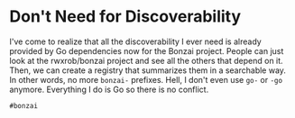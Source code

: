 # Don't Need for Discoverability

I've come to realize that all the discoverability I ever need is already
provided by Go dependencies now for the Bonzai project. People can just
look at the rwxrob/bonzai project and see all the others that depend on
it. Then, we can create a registry that summarizes them in a searchable
way. In other words, no more `bonzai-` prefixes. Hell, I don't even use
`go-` or `-go` anymore. Everything I do is Go so there is no conflict.

    #bonzai
